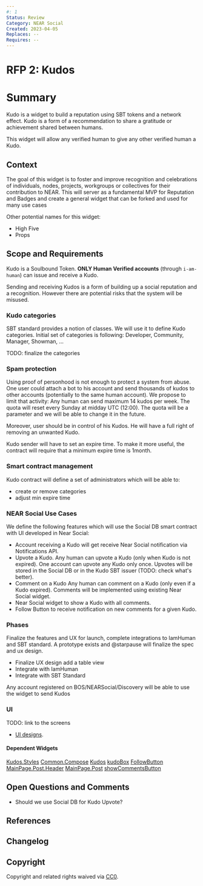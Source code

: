 ```yaml
---
#: 1
Status: Review
Category: NEAR Social
Created: 2023-04-05
Replaces: --
Requires: --
---
```


# RFP 2: Kudos

# Summary

Kudo is a widget to build a reputation using SBT tokens and a network effect. Kudo is a form of a recommendation to share a gratitude or achievement shared between humans.

This widget will allow any verified human to give any other verified human a Kudo.

## Context

The goal of this widget is to foster and improve recognition and celebrations of individuals, nodes, projects, workgroups or collectives for their contribution to NEAR.
This will server as a fundamental MVP for Reputation and Badges and create a general widget that can be forked and used for many use cases

Other potential names for this widget:

- High Five
- Props

## Scope and Requirements

Kudo is a Soulbound Token. **ONLY Human Verified accounts** (through `i-am-human`) can issue and receive a Kudo.

Sending and receiving Kudos is a form of building up a social reputation and a recognition. However there are potential risks that the system will be misused.

### Kudo categories

SBT standard provides a notion of classes. We will use it to define Kudo categories. Initial set of categories is following: Developer, Community, Manager, Showman, ...

TODO: finalize the categories

### Spam protection

Using proof of personhood is not enough to protect a system from abuse. One user could attach a bot to his account and send thousands of kudos to other accounts (potentially to the same human account).
We propose to limit that activity: Any human can send maximum 14 kudos per week. The quota will reset every Sunday at midday UTC (12:00). The quota will be a parameter and we will be able to change it in the future.

Moreover, user should be in control of his Kudos. He will have a full right of removing an unwanted Kudo.

Kudo sender will have to set an expire time. To make it more useful, the contract will require that a minimum expire time is 1month.

### Smart contract management

Kudo contract will define a set of administrators which will be able to:

- create or remove categories
- adjust min expire time

### NEAR Social Use Cases

We define the following features which will use the Social DB smart contract with UI developed in Near Social:

- Account receiving a Kudo will get receive Near Social notification via Notifications API.
- Upvote a Kudo.
  Any human can upvote a Kudo (only when Kudo is not expired). One account can upvote any Kudo only once.
  Upvotes will be stored in the Social DB or in the Kudo SBT issuer (TODO: check what's better).
- Comment on a Kudo
  Any human can comment on a Kudo (only even if a Kudo expired). Comments will be implemented using existing Near Social widget.
- Near Social widget to show a Kudo with all comments.
- Follow Button to receive notification on new comments for a given Kudo.

### Phases

Finalize the features and UX for launch, complete integrations to IamHuman and SBT standard.
A prototype exists and @starpause will finalize the spec and ux design.

- Finalize UX design add a table view
- Integrate with IamHuman
- Integrate with SBT Standard

Any account registered on BOS/NEARSocial/Discovery will be able to use the widget to send Kudos

### UI

TODO: link to the screens

- [UI designs](https://app.visily.ai/projects/68d0d584-1866-4343-86b5-d1ab1bdef11d/boards/464535).

#### Dependent Widgets

[Kudos.Styles](https://near.social/#/neardigitalcollective.near/widget/Kudos.Styles)
[Common.Compose](https://near.social/#/neardigitalcollective.near/widget/Common.Compose)
[Kudos](https://near.social/#/neardigitalcollective.near/widget/Kudos)
[kudoBox](https://near.social/#/neardigitalcollective.near/widget/kudoBox)
[FollowButton](https://near.social/#/neardigitalcollective.near/widget/FollowButton)
[MainPage.Post.Header](https://near.social/#/neardigitalcollective.near/widget/MainPage.Post.Header)
[MainPage.Post](https://near.social/#/neardigitalcollective.near/widget/MainPage.Post)
[showCommentsButton](https://near.social/#/neardigitalcollective.near/widget/showCommentsButton)

## Open Questions and Comments

- Should we use Social DB for Kudo Upvote?

## References

## Changelog

## Copyright

Copyright and related rights waived via [CC0](https://creativecommons.org/publicdomain/zero/1.0/).
